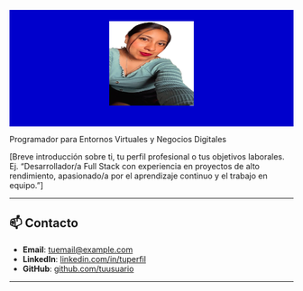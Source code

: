 <p align="center">
  <div style="background-color: #0000CC; padding: 20px; text-align: center;">
  <img src="Imagen_de_WhatsApp_2024-05-25_a_las_23.39.24_8652ebf4-removebg-preview.png" width="150" height="150" alt="Mi foto de perfil">
</p>
</div>

Programador para Entornos Virtuales y Negocios Digitales

[Breve introducción sobre ti, tu perfil profesional o tus objetivos laborales. Ej. “Desarrollador/a Full Stack con experiencia en proyectos de alto rendimiento, apasionado/a por el aprendizaje continuo y el trabajo en equipo.”]

---

## 📫 Contacto
- **Email**: [tuemail@example.com](mailto:tuemail@example.com)
- **LinkedIn**: [linkedin.com/in/tuperfil](https://linkedin.com/in/tuperfil)
- **GitHub**: [github.com/tuusuario](https://github.com/tuusuario)

---



